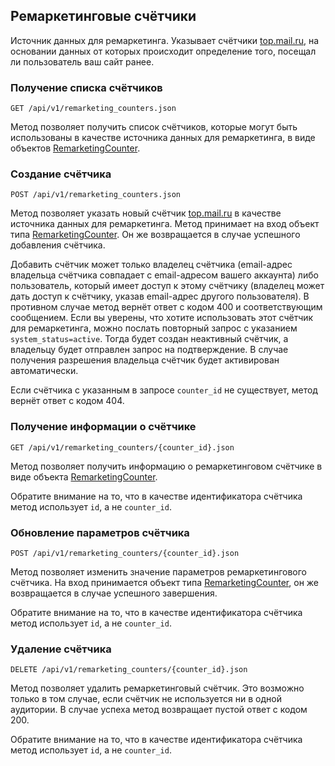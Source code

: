 ## Ремаркетинговые счётчики
Источник данных для ремаркетинга. Указывает счётчики
[top.mail.ru](http://top.mail.ru/), на основании данных от которых
происходит определение того, посещал ли пользователь ваш сайт ранее.

### Получение списка счётчиков
`GET /api/v1/remarketing_counters.json`

<p>Метод позволяет получить список счётчиков, которые могут быть использованы
в качестве источника данных для ремаркетинга, в виде объектов
<a href="#object_remarketingcounter">RemarketingCounter</a>.</p>


### Создание счётчика
`POST /api/v1/remarketing_counters.json`

<p>Метод позволяет указать новый счётчик <a href="http://top.mail.ru/">top.mail.ru</a> в
качестве источника данных для ремаркетинга. Метод принимает на вход объект
типа <a href="#object_remarketingcounter">RemarketingCounter</a>. Он же возвращается в случае успешного
добавления счётчика.</p>
<p>Добавить счётчик может только владелец счётчика (email-адрес владельца
счётчика совпадает с email-адресом вашего аккаунта) либо пользователь,
который имеет доступ к этому счётчику (владелец может дать доступ к
счётчику, указав email-адрес другого пользователя). В противном
случае метод вернёт ответ с кодом 400 и соответствующим сообщением. Если
вы уверены, что хотите использовать этот счётчик для ремаркетинга, можно
послать повторный запрос с указанием <code>system_status=active</code>. Тогда
будет создан неактивный счётчик, а владельцу будет отправлен запрос на
подтверждение. В случае получения разрешения владельца счётчик будет
активирован автоматически.</p>
<p>Если счётчика с указанным в запросе <code>counter_id</code> не существует, метод
вернёт ответ с кодом 404.</p>


### Получение информации о счётчике
`GET /api/v1/remarketing_counters/{counter_id}.json`

<p>Метод позволяет получить информацию о ремаркетинговом счётчике в виде
объекта <a href="#object_remarketingcounter">RemarketingCounter</a>.</p>
<p>Обратите внимание на то, что в качестве идентификатора счётчика метод
использует <code>id</code>, а не <code>counter_id</code>.</p>


### Обновление параметров счётчика
`POST /api/v1/remarketing_counters/{counter_id}.json`

<p>Метод позволяет изменить значение параметров ремаркетингового счётчика.
На вход принимается объект типа <a href="#object_remarketingcounter">RemarketingCounter</a>, он же возвращается
в случае успешного завершения.</p>
<p>Обратите внимание на то, что в качестве идентификатора счётчика метод
использует <code>id</code>, а не <code>counter_id</code>.</p>


### Удаление счётчика
`DELETE /api/v1/remarketing_counters/{counter_id}.json`

<p>Метод позволяет удалить ремаркетинговый счётчик. Это возможно только в
том случае, если счётчик не используется ни в одной аудитории. В случае
успеха метод возвращает пустой ответ с кодом 200.</p>
<p>Обратите внимание на то, что в качестве идентификатора счётчика метод
использует <code>id</code>, а не <code>counter_id</code>.</p>

